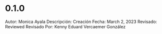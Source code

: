 # 0.1.0

Autor: Monica Ayala
Descripción: Creación
Fecha: March 2, 2023
Revisado: Reviewed
Revisado Por: Kenny Eduard Vercaemer González